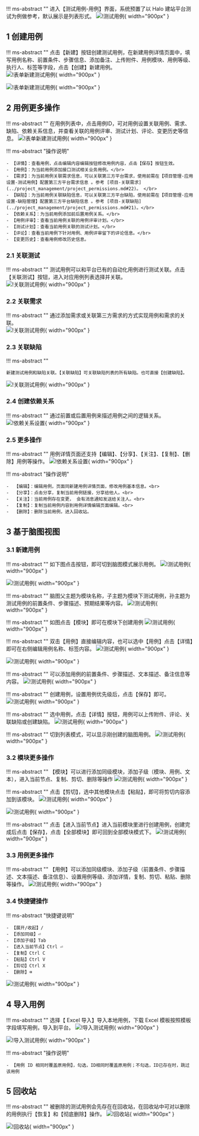 !!! ms-abstract ""
    进入【测试用例-用例】界面，系统预置了以 Halo 建站平台测试为例做参考，默认展示是列表形式。
![!测试用例](../../img/track/用例入口1.png){ width="900px" }

## 1 创建用例
!!! ms-abstract ""
    点击【新建】按钮创建测试用例，在新建用例详情页面中，填写用例名称、前置条件、步骤信息、添加备注、上传附件、用例模块、用例等级、执行人、标签等字段，点击【创建】新建用例。<br>
![!表单新建测试用例](../../img/track/点击新建按钮创建用例.png){ width="900px" }

![!表单新建测试用例](../../img/track/新建用例.png){ width="900px" }

##  2 用例更多操作
!!! ms-abstract ""
    在用例列表中，点击用例ID，可对用例设置关联用例、需求、缺陷、依赖关系信息，并查看关联的用例评审、测试计划、评论、变更历史等信息。
![!表单新建测试用例](../../img/track/查看用例.png){ width="900px" }


!!! ms-abstract "操作说明"

    - 【详情】：查看用例，点击编辑内容编辑按钮修改用例内容，点击【保存】按钮生效。
    - 【用例】：为当前用例添加接口测试相关业务用例。</br>   
    - 【需求】：为当前用例关联需求信息，可以关联第三方平台需求，使用前需在【项目管理-应用设置-测试用例】配置第三方平台需求信息 。参考 [项目-关联需求](../project_management/project_permissions.md#22)。 </br>   
    - 【缺陷】：为当前用例关联缺陷信息，可以关联第三方平台缺陷，使用前需在【项目管理-应用设置-缺陷管理】配置第三方平台缺陷信息 。参考 [项目-关联缺陷](../project_management/project_permissions.md#21)。</br>   
    - 【依赖关系】：为当前用例添加前后置用例关系。</br>  
    - 【用例评审】：查看当前用例关联的用例评审计划。</br>  
    - 【测试计划】：查看当前用例关联的测试计划。</br>
    - 【评论】：查看当前用例下针对用例、用例评审留下的评论信息。</br>  
    - 【变更历史】：查看用例修改历史信息。

### 2.1 关联测试
!!! ms-abstract ""
    测试用例可以和平台已有的自动化用例进行测试关联。点击【关联测试】按钮，进入对应用例列表选择并关联。<br>
![!关联测试用例](../../img/track/关联用例.png){ width="900px" }


### 2.2 关联需求
!!! ms-abstract ""
    通过添加需求或关联第三方需求的方式实现用例和需求的关联。<br>
![!关联测试用例](../../img/track/关联需求.png){ width="900px" }

### 2.3 关联缺陷
!!! ms-abstract ""
    
    新建测试用例和缺陷关联。【关联缺陷】可关联缺陷列表的所有缺陷。也可直接【创建缺陷】。
![!关联测试用例](../../img/track/关联缺陷.png){ width="900px" }

### 2.4 创建依赖关系
!!! ms-abstract ""
    通过前置或后置用例来描述用例之间的逻辑关系。<br>
![!依赖关系设置](../../img/track/用例依赖关系.png){ width="900px" }


### 2.5 更多操作

!!! ms-abstract ""
    用例详情页面还支持【编辑】、【分享】、【关注】、【复制】、【删除】用例等操作。
![!依赖关系设置](../../img/track/详情更多操作.png){ width="900px" }

!!! ms-abstract "操作说明"

    -  【编辑】：编辑用例，页面同新建用例详情页面，修改用例基本信息。<br>
    -  【分享】：点击分享，复制当前用例链接，分享给他人。<br>
    -  【关注】：当前用例存在变更， 会有消息通知发送给关注人。<br>
    -  【复制】：复制当前用例内容到用例详情编辑页面编辑。<br>
    -  【删除】：删除当前用例，进入回收站。

## 3 基于脑图视图
### 3.1 新建用例
!!! ms-abstract ""
    如下图点击按钮，即可切到脑图模式展示用例。
![!测试用例](../../img/track/功能用例切到脑图模式.png){ width="900px" }

![!测试用例](../../img/track/脑图模式展示用例.png){ width="900px" }

!!! ms-abstract ""
    脑图父主题为模块名称，子主题为模块下测试用例，孙主题为测试用例的前置条件、步骤描述、预期结果等内容。
![!测试用例](../../img/track/脑图展开用例.png){ width="900px" }

!!! ms-abstract ""
    如图点击【模块】即可在模块下创建用例
![!测试用例](../../img/track/脑图模式点击用例按钮.png){ width="900px" }

!!! ms-abstract ""
    双击【用例】直接编辑内容，也可以选中【用例】点击【详情】即可在右侧编辑用例名称、标签内容。
![!测试用例](../../img/track/脑图模式里编辑用例.png){ width="900px" }

![!测试用例](../../img/track/脑图模式里的用例详情.png){ width="900px" }

!!! ms-abstract ""
    可以添加用例的前置条件、步骤描述、文本描述、备注信息等内容。
![!测试用例](../../img/track/脑图用例的前置描述内容.png){ width="900px" }

!!! ms-abstract ""
    创建用例，设置用例优先级后，点击【保存】即可。
![!测试用例](../../img/track/脑图模式里保存用例.png){ width="900px" }

!!! ms-abstract ""
    选中用例，点击【详情】按钮，用例可以上传附件、评论、关联缺陷或创建缺陷。
![!测试用例](../../img/track/保存用例后可添加用例缺陷.png){ width="900px" }

!!! ms-abstract ""
    切到列表模式，可以显示刚创建的脑图用例。
![!测试用例](../../img/track/脑图模式切到列表模式.png){ width="900px" }

### 3.2 模块更多操作
!!! ms-abstract ""
    【模块】可以进行添加同级模块，添加子级（模块、用例、文本），进入当前节点、复制、剪切、删除等操作
![!测试用例](../../img/track/脑图里的模块更多操作.png){ width="900px" }

!!! ms-abstract ""
    点击【剪切】，选中其他模块点击【粘贴】，即可将剪切内容添加到该模块。
![!测试用例](../../img/track/脑图模式剪切.png){ width="900px" }

![!测试用例](../../img/track/脑图模式粘贴内容.png){ width="900px" }

!!! ms-abstract ""
    点击【进入当前节点】进入当前模块里进行创建用例，创建完成后点击【保存】，点击【全部模块】即可回到全部模块模式下。
![!测试用例](../../img/track/进入当前节点脑图模式.png){ width="900px" }

### 3.3 用例更多操作
!!! ms-abstract ""
    【用例】可以添加同级模块、添加子级（前置条件、步骤描述、文本描述、备注信息）、设置用例等级、添加详情，复制、剪切、粘贴、删除等操作。
![!测试用例](../../img/track/脑图模式用例的功能操作.png){ width="900px" }

### 3.4 快捷键操作
!!! ms-abstract "快捷键说明"    

    - 【展开/收起】/
    - 【添加同级】⏎
    - 【添加子级】Tab
    - 【进入当前节点】Ctrl ⏎
    - 【复制】Ctrl C
    - 【粘贴】Ctrl V
    - 【剪切】Ctrl X
    - 【删除】⌫
    
![!测试用例](../../img/track/快捷键操作.png){ width="900px" }
    
## 4 导入用例
!!! ms-abstract ""
    选择【 Excel 导入】导入本地用例，下载 Excel 模板按照模板字段填写用例，导入到平台。
![!导入测试用例](../../img/track/导入按钮.png){ width="900px" }

![!导入测试用例](../../img/track/导入用例.png){ width="900px" }

!!! ms-abstract "操作说明"

    - 【用例 ID 相同时覆盖原用例】，勾选，ID相同时覆盖原用例；不勾选，ID已存在时，跳过该用例

## 5 回收站
!!! ms-abstract ""
    被删除的测试用例会先存在在回收站，在回收站中可对以删除的用例执行【恢复】和【彻底删除】操作。
![!回收站](../../img/track/回收站.png){ width="900px" }

![!回收站](../../img/track/回收站1.png){ width="900px" }